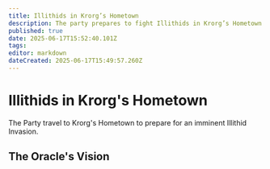 ```yaml
---
title: Illithids in Krorg’s Hometown
description: The party prepares to fight Illithids in Krorg’s Hometown
published: true
date: 2025-06-17T15:52:40.101Z
tags: 
editor: markdown
dateCreated: 2025-06-17T15:49:57.260Z
---
```


# Illithids in Krorg's Hometown
The Party travel to Krorg's Hometown to prepare for an imminent Illithid Invasion.

## The Oracle's Vision
